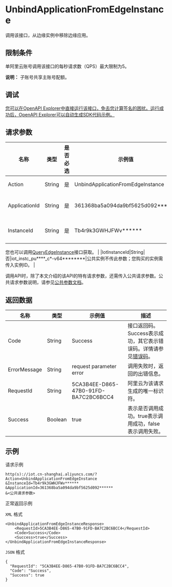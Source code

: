 # UnbindApplicationFromEdgeInstance

调用该接口，从边缘实例中移除边缘应用。

## 限制条件

单阿里云账号调用该接口的每秒请求数（QPS）最大限制为5。

**说明：** 子账号共享主账号配额。

## 调试

[您可以在OpenAPI Explorer中直接运行该接口，免去您计算签名的困扰。运行成功后，OpenAPI Explorer可以自动生成SDK代码示例。](https://api.aliyun.com/#product=Iot&api=UnbindApplicationFromEdgeInstance&type=RPC&version=2018-01-20)

## 请求参数

|名称|类型|是否必选|示例值|描述|
|--|--|----|---|--|
|Action|String|是|UnbindApplicationFromEdgeInstance|系统规定参数。取值：UnbindApplicationFromEdgeInstance。 |
|ApplicationId|String|是|361368ba5a094da9bf5625d092\*\*\*\*\*\*|边缘应用的ID。在物联网平台控制台的**边缘计算** \> **应用管理**页面中，鼠标悬浮在目标应用名称上获取ID。 |
|InstanceId|String|是|Tb4r9k3GWHJFWv\*\*\*\*\*\*|边缘实例的ID。在物联网平台控制台的**边缘计算** \> **边缘实例**页面中，鼠标悬浮在目标边缘实例名称上获取ID。

 您也可以调用[QueryEdgeInstance](~~135214~~)接口获取。 |
|IotInstanceId|String|否|iot\_instc\_pu\*\*\*\*\_c\*-v64\*\*\*\*\*\*\*\*|公共实例不传此参数；您购买的实例需传入实例ID。 |

调用API时，除了本文介绍的该API的特有请求参数，还需传入公共请求参数。公共请求参数说明，请参见[公共参数文档](~~135196~~)。

## 返回数据

|名称|类型|示例值|描述|
|--|--|---|--|
|Code|String|Success|接口返回码。Success表示成功，其它表示错误码。详情请参见[错误码](~~135200~~)。 |
|ErrorMessage|String|request parameter error|调用失败时，返回的出错信息。 |
|RequestId|String|5CA3B4EE-D865-47B0-91FD-BA7C2BC6BCC4|阿里云为该请求生成的唯一标识符。 |
|Success|Boolean|true|表示是否调用成功。true表示调用成功，false表示调用失败。 |

## 示例

请求示例

```
http(s)://iot.cn-shanghai.aliyuncs.com/?Action=UnbindApplicationFromEdgeInstance
&InstanceId=Tb4r9k3GWHJFWv******
&ApplicationId=361368ba5a094da9bf5625d092******
&<公共请求参数>
```

正常返回示例

`XML` 格式

```
<UnbindApplicationFromEdgeInstanceResponse>
    <RequestId>5CA3B4EE-D865-47B0-91FD-BA7C2BC6BCC4</RequestId>
    <Code>Success</Code>
    <Success>true</Success>
</UnbindApplicationFromEdgeInstanceResponse>
```

`JSON` 格式

```
{
  "RequestId": "5CA3B4EE-D865-47B0-91FD-BA7C2BC6BCC4",
  "Code": "Success",
  "Success": true
}
```

